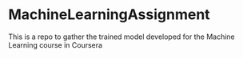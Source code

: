 # MachineLearningAssignment
This is a repo to gather the trained model developed for the Machine Learning course in Coursera
